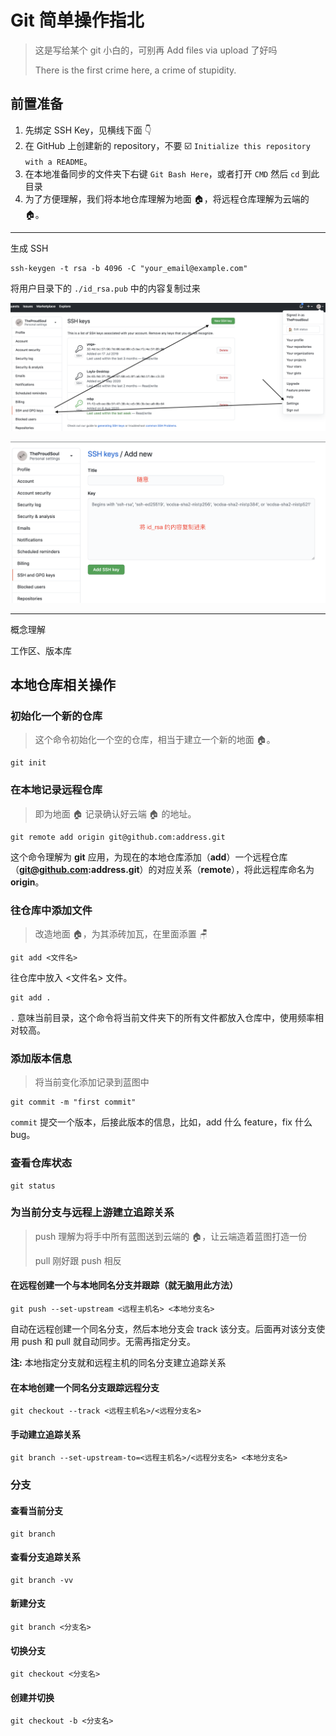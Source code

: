 # Git 简单操作指北

> 这是写给某个 git 小白的，可别再 Add files via upload 了好吗
>
> There is the first crime here, a crime of stupidity.

## 前置准备

1. 先绑定 SSH Key，见横线下面 👇
2. 在 GitHub 上创建新的 repository，不要 ☑️ `Initialize this repository with a README`。
3. 在本地准备同步的文件夹下右键 `Git Bash Here`，或者打开 `CMD` 然后 `cd` 到此目录
4. 为了方便理解，我们将本地仓库理解为地面 🏠，将远程仓库理解为云端的 🏠。

------

生成 SSH

```shell script
ssh-keygen -t rsa -b 4096 -C "your_email@example.com"
```

将用户目录下的 `./id_rsa.pub` 中的内容复制过来

![](https://github.com/TheProudSoul/LeetCode/blob/master/images/ssh.png)

![](https://github.com/TheProudSoul/LeetCode/blob/master/images/ssh1.png)

------

概念理解

工作区、版本库

## 本地仓库相关操作

### 初始化一个新的仓库

> 这个命令初始化一个空的仓库，相当于建立一个新的地面 🏠。

```shell script
git init
```

### 在本地记录远程仓库

> 即为地面 🏠 记录确认好云端 🏠 的地址。

```shell script
git remote add origin git@github.com:address.git
```

这个命令理解为 **git** 应用，为现在的本地仓库添加（**add**）一个远程仓库（**git@github.com:address.git**）的对应关系（**remote**），将此远程库命名为 **origin**。

### 往仓库中添加文件

> 改造地面 🏠，为其添砖加瓦，在里面添置 🪑

```shell script
git add <文件名>
```

往仓库中放入 <文件名> 文件。

```shell script
git add .
```

`.` 意味当前目录，这个命令将当前文件夹下的所有文件都放入仓库中，使用频率相对较高。

### 添加版本信息

> 将当前变化添加记录到蓝图中

```shell script
git commit -m "first commit"
```

`commit` 提交一个版本，后接此版本的信息，比如，add 什么 feature，fix 什么 bug。

### 查看仓库状态

```shell script
git status
```

### 为当前分支与远程上游建立追踪关系

> push 理解为将手中所有蓝图送到云端的 🏠，让云端造着蓝图打造一份
>
> pull 刚好跟 push 相反

#### 在远程创建一个与本地同名分支并跟踪（就无脑用此方法）

```shell script
git push --set-upstream <远程主机名> <本地分支名>
```

自动在远程创建一个同名分支，然后本地分支会 track 该分支。后面再对该分支使用 push 和 pull 就自动同步。无需再指定分支。

**注:** 本地指定分支就和远程主机的同名分支建立追踪关系

#### 在本地创建一个同名分支跟踪远程分支

```shell script
git checkout --track <远程主机名>/<远程分支名>
```

#### 手动建立追踪关系

```shell script
git branch --set-upstream-to=<远程主机名>/<远程分支名> <本地分支名>
```

### 分支

#### 查看当前分支

```shell script
git branch
```

#### 查看分支追踪关系

```shell script
git branch -vv
```

#### 新建分支

```shell script
git branch <分支名>
```

#### 切换分支

```shell script
git checkout <分支名>
```

#### 创建并切换

```shell script
git checkout -b <分支名>
```
